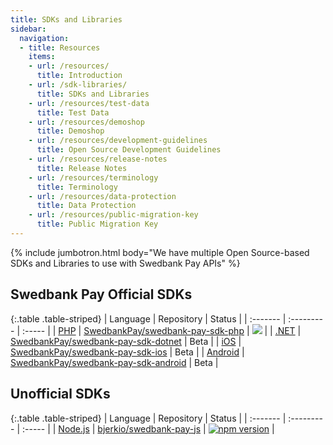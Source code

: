 ```yaml
---
title: SDKs and Libraries
sidebar:
  navigation:
  - title: Resources
    items:
    - url: /resources/
      title: Introduction
    - url: /sdk-libraries/
      title: SDKs and Libraries 
    - url: /resources/test-data
      title: Test Data
    - url: /resources/demoshop
      title: Demoshop
    - url: /resources/development-guidelines
      title: Open Source Development Guidelines
    - url: /resources/release-notes
      title: Release Notes
    - url: /resources/terminology
      title: Terminology
    - url: /resources/data-protection
      title: Data Protection
    - url: /resources/public-migration-key
      title: Public Migration Key
---
```


{% include jumbotron.html body="We have multiple Open Source-based SDKs and Libraries to use with Swedbank Pay APIs" %}

## Swedbank Pay Official SDKs

{:.table .table-striped}
| Language | Repository | Status |
| :------- | :--------- | :----- |
| [PHP][swedbank-pay-sdk-php] | [SwedbankPay/swedbank-pay-sdk-php][swedbank-pay-sdk-php] | [![](https://poser.pugx.org/swedbank-pay/swedbank-pay-sdk-php/version)](https://packagist.org/packages/swedbank-pay/swedbank-pay-sdk-php) |
| [.NET][swedbank-pay-sdk-dotnet] | [SwedbankPay/swedbank-pay-sdk-dotnet][swedbank-pay-sdk-dotnet] | Beta |
| [iOS][swedbank-pay-sdk-ios] | [SwedbankPay/swedbank-pay-sdk-ios][swedbank-pay-sdk-ios] | Beta |
| [Android][swedbank-pay-sdk-android] | [SwedbankPay/swedbank-pay-sdk-android][swedbank-pay-sdk-android] | Beta |

## Unofficial SDKs

{:.table .table-striped}
| Language | Repository | Status |
| :------- | :--------- | :----- |
| [Node.js][bjerkio-swedbank-pay-js] | [bjerkio/swedbank-pay-js][bjerkio-swedbank-pay-js] | [![npm version](https://badge.fury.io/js/swedbank-pay.svg)](https://badge.fury.io/js/swedbank-pay) |

[swedbank-pay-sdk-php]: https://github.com/SwedbankPay/swedbank-pay-sdk-php
[swedbank-pay-sdk-dotnet]: https://github.com/SwedbankPay/swedbank-pay-sdk-dotnet
[swedbank-pay-sdk-ios]: https://github.com/SwedbankPay/swedbank-pay-sdk-ios
[swedbank-pay-sdk-android]: https://github.com/SwedbankPay/swedbank-pay-sdk-android
[bjerkio-swedbank-pay-js]: https://github.com/bjerkio/swedbank-pay-js
